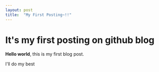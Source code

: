 ```yaml
---
layout: post
title:  "My First Posting~!!"
---
```


# It's my first posting on github blog

**Hello world**, this is my first blog post.

I'll do my best
